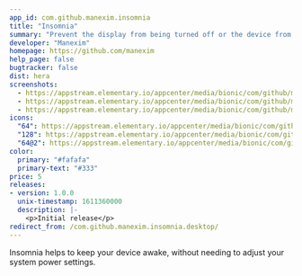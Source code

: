 ```yaml
---
app_id: com.github.manexim.insomnia
title: "Insomnia"
summary: "Prevent the display from being turned off or the device from going into sleep mode"
developer: "Manexim"
homepage: https://github.com/manexim
help_page: false
bugtracker: false
dist: hera
screenshots:
  - https://appstream.elementary.io/appcenter/media/bionic/com/github/manexim.insomnia/05099A12D66035F2263C4A55F02575C5/screenshots/image-1_orig.png
  - https://appstream.elementary.io/appcenter/media/bionic/com/github/manexim.insomnia/05099A12D66035F2263C4A55F02575C5/screenshots/image-2_orig.png
  - https://appstream.elementary.io/appcenter/media/bionic/com/github/manexim.insomnia/05099A12D66035F2263C4A55F02575C5/screenshots/image-3_orig.png
icons:
  "64": https://appstream.elementary.io/appcenter/media/bionic/com/github/manexim.insomnia/05099A12D66035F2263C4A55F02575C5/icons/64x64/com.github.manexim.insomnia_com.github.manexim.insomnia.png
  "128": https://appstream.elementary.io/appcenter/media/bionic/com/github/manexim.insomnia/05099A12D66035F2263C4A55F02575C5/icons/128x128/com.github.manexim.insomnia_com.github.manexim.insomnia.png
  "64@2": https://appstream.elementary.io/appcenter/media/bionic/com/github/manexim.insomnia/05099A12D66035F2263C4A55F02575C5/icons/64x64@2/com.github.manexim.insomnia_com.github.manexim.insomnia.png
color:
  primary: "#fafafa"
  primary-text: "#333"
price: 5
releases:
- version: 1.0.0
  unix-timestamp: 1611360000
  description: |-
    <p>Initial release</p>
redirect_from: /com.github.manexim.insomnia.desktop/
---
```


<p>Insomnia helps to keep your device awake, without needing to adjust your system power settings.</p>